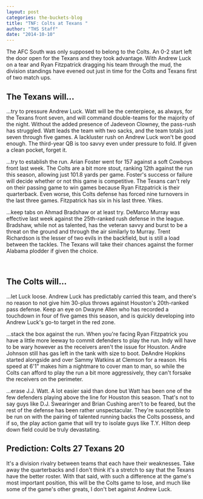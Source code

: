 ```yaml
---
layout: post
categories: the-buckets-blog
title: "TNF: Colts at Texans "
author: "THS Staff"
date: "2014-10-10"
---
```


The AFC South was only supposed to belong to the Colts. An 0-2 start left the door open for the Texans and they took advantage. With Andrew Luck on a tear and Ryan Fitzpatrick dragging his team through the mud, the division standings have evened out just in time for the Colts and Texans first of two match ups.

## The Texans will...

...try to pressure Andrew Luck. Watt will be the centerpiece, as always, for the Texans front seven, and will command double-teams for the majority of the night. Without the added presence of Jadeveon Clowney, the pass-rush has struggled. Watt leads the team with two sacks, and the team totals just seven through five games. A lackluster rush on Andrew Luck won't be good enough. The third-year QB is too savvy even under pressure to fold. If given a clean pocket, forget it.

...try to establish the run. Arian Foster went for 157 against a soft Cowboys front last week. The Colts are a bit more stout, ranking 12th against the run this season, allowing just 101.8 yards per game. Foster's success or failure will decide whether or not this game is competitive. The Texans can't rely on their passing game to win games because Ryan Fitzpatrick is their quarterback. Even worse, this Colts defense has forced nine turnovers in the last three games. Fitzpatrick has six in his last three. Yikes.

...keep tabs on Ahmad Bradshaw or at least try. DeMarco Murray was effective last week against the 25th-ranked rush defense in the league. Bradshaw, while not as talented, has the veteran savvy and burst to be a threat on the ground and through the air similarly to Murray. Trent Richardson is the lesser of two evils in the backfield, but is still a load between the tackles. The Texans will take their chances against the former Alabama plodder if given the choice.

 

## The Colts will...

...let Luck loose. Andrew Luck has predictably carried this team, and there's no reason to not give him 30-plus throws against Houston's 20th-ranked pass defense. Keep an eye on Dwayne Allen who has recorded a touchdown in four of five games this season, and is quickly developing into Andrew Luck's go-to target in the red zone.

...stack the box against the run. When you're facing Ryan Fitzpatrick you have a little more leeway to commit defenders to play the run. Indy will have to be wary however as the receivers aren't the issue for Houston. Andre Johnson still has gas left in the tank with size to boot. DeAndre Hopkins started alongside and over Sammy Watkins at Clemson for a reason. His speed at 6'1" makes him a nightmare to cover man to man, so while the Colts can afford to play the run a bit more aggressively, they can't forsake the receivers on the perimeter.

...erase J.J. Watt. A lot easier said than done but Watt has been one of the few defenders playing above the line for Houston this season. That's not to say guys like D.J. Swearinger and Brian Cushing aren't to be feared, but the rest of the defense has been rather unspectacular. They're susceptible to be run on with the pairing of talented running backs the Colts possess, and if so, the play action game that will try to isolate guys like T.Y. Hilton deep down field could be truly devastating.

## Prediction: Colts 27 Texans 20

It's a division rivalry between teams that each have their weaknesses. Take away the quarterbacks and I don't think it's a stretch to say that the Texans have the better roster. With that said, with such a difference at the game's most important position, this will be the Colts game to lose, and much like some of the game's other greats, I don't bet against Andrew Luck.
